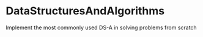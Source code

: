 # DataStructuresAndAlgorithms
Implement the most commonly used DS-A in solving problems from scratch
